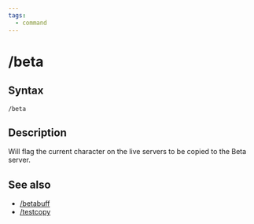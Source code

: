 ```yaml
---
tags:
  - command
---
```


# /beta

## Syntax

<!--cmd-syntax-start-->
```eqcommand
/beta
```
<!--cmd-syntax-end-->

## Description

<!--cmd-desc-start-->
Will flag the current character on the live servers to be copied to the Beta server.
<!--cmd-desc-end-->

## See also

- [/betabuff](cmd-betabuff.md)
- [/testcopy](cmd-testcopy.md)